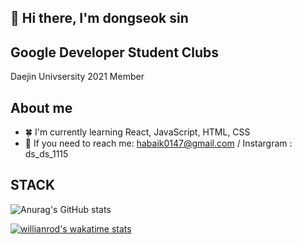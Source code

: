 👋 Hi there, I'm dongseok sin 
-------------------------------------------------------------------------------------
 ## Google Developer Student Clubs
 
 Daejin Univsersity 2021 Member
 
 ## About me

 + 🍀 I'm currently learning React, JavaScript, HTML, CSS
 + 🌿 If you need to reach me: habaik0147@gmail.com / Instargram : ds_ds_1115
 
 ## STACK
 
 
 

![Anurag's GitHub stats](https://github-readme-stats.vercel.app/api?username=dongseok&show_icons=true&theme=tokyonight)

[![willianrod's wakatime stats](https://github-readme-stats.vercel.app/api/wakatime?username=dongseok&theme=ayu-mirage&layout=compact)](https://github.com/dongddddd)


<!--
**dongddddd/dongddddd** is a ✨ _special_ ✨ repository because its `README.md` (this file) appears on your GitHub profile.

Here are some ideas to get you started:

- 🔭 I’m currently working on ...
- 🌱 I’m currently learning ...
- 👯 I’m looking to collaborate on ...
- 🤔 I’m looking for help with ...
- 💬 Ask me about ...
- 📫 How to reach me: ...
- 😄 Pronouns: ...
- ⚡ Fun fact: ...
-->
